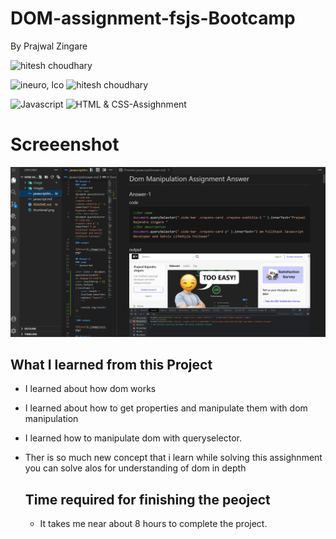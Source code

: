 # DOM-assignment-fsjs-Bootcamp

By Prajwal Zingare

![hitesh choudhary](https://img.shields.io/badge/Prajwal--Zingare-JS--Developer-green)

![ineuro, lco](https://img.shields.io/badge/iNeuron-LCO-green)
![hitesh choudhary](https://img.shields.io/badge/Hitesh--Choudhary-JS--bootcamp-red)

![Javascript](https://img.shields.io/badge/Javascript--DOM-orange)
![HTML & CSS-Assighnment](https://img.shields.io/badge/JavascriptDOM-Assighnment-orange)
# Screeenshot

![myproject](/image/ssc21.png)

## What I learned from this Project
  - I learned about how dom works
  - I learned about how to get properties and manipulate them with dom manipulation
- I learned how to manipulate dom with queryselector.
- Ther is so much new concept that i learn while solving this assighnment you can solve alos for understanding of dom in depth

  ## Time required for finishing the peoject
  - It takes me near about 8 hours to complete the project.
